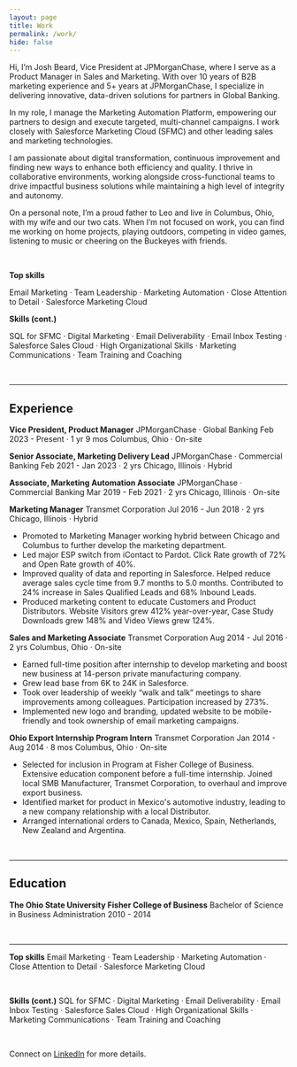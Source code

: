 ```yaml
---
layout: page
title: Work
permalink: /work/
hide: false
---
```


Hi, I’m Josh Beard, Vice President at JPMorganChase, where I serve as a Product Manager in Sales and Marketing. With over 10 years of B2B marketing experience and 5+ years at JPMorganChase, I specialize in delivering innovative, data-driven solutions for partners in Global Banking. 

In my role, I manage the Marketing Automation Platform, empowering our partners to design and execute targeted, multi-channel campaigns. I work closely with Salesforce Marketing Cloud (SFMC) and other leading sales and marketing technologies. 

I am passionate about digital transformation, continuous improvement and finding new ways to enhance both efficiency and quality. I thrive in collaborative environments, working alongside cross-functional teams to drive impactful business solutions while maintaining a high level of integrity and autonomy. 

On a personal note, I’m a proud father to Leo and live in Columbus, Ohio, with my wife and our two cats. When I’m not focused on work, you can find me working on home projects, playing outdoors, competing in video games, listening to music or cheering on the Buckeyes with friends. 

&nbsp;

**Top skills** 

Email Marketing · Team Leadership · Marketing Automation · Close Attention to Detail · Salesforce Marketing Cloud 


**Skills (cont.)** 

SQL for SFMC · Digital Marketing · Email Deliverability · Email Inbox Testing · Salesforce Sales Cloud · High Organizational Skills · Marketing Communications · Team Training and Coaching 

&nbsp;



---

## Experience  

**Vice President, Product Manager** 
JPMorganChase · Global Banking 
Feb 2023 - Present · 1 yr 9 mos 
Columbus, Ohio · On-site 

**Senior Associate, Marketing Delivery Lead** 
JPMorganChase · Commercial Banking 
Feb 2021 - Jan 2023 · 2 yrs 
Chicago, Illinois · Hybrid 

**Associate, Marketing Automation Associate** 
JPMorganChase · Commercial Banking 
Mar 2019 - Feb 2021 · 2 yrs 
Chicago, Illinois · On-site 

**Marketing Manager** 
Transmet Corporation 
Jul 2016 - Jun 2018 · 2 yrs 
Chicago, Illinois · Hybrid 
* Promoted to Marketing Manager working hybrid between Chicago and Columbus to further develop the marketing department. 
* Led major ESP switch from iContact to Pardot. Click Rate growth of 72% and Open Rate growth of 40%. 
* Improved quality of data and reporting in Salesforce. Helped reduce average sales cycle time from 9.7 months to 5.0 months. Contributed to 24% increase in Sales Qualified Leads and 68% Inbound Leads. 
* Produced marketing content to educate Customers and Product Distributors. Website Visitors grew 412% year-over-year, Case Study Downloads grew 148% and Video Views grew 124%. 

**Sales and Marketing Associate** 
Transmet Corporation 
Aug 2014 - Jul 2016 · 2 yrs 
Columbus, Ohio · On-site 
* Earned full-time position after internship to develop marketing and boost new business at 14-person private manufacturing company. 
* Grew lead base from 6K to 24K in Salesforce. 
* Took over leadership of weekly “walk and talk” meetings to share improvements among colleagues. Participation increased by 273%. 
* Implemented new logo and branding, updated website to be mobile-friendly and took ownership of email marketing campaigns. 

**Ohio Export Internship Program Intern** 
Transmet Corporation 
Jan 2014 - Aug 2014 · 8 mos 
Columbus, Ohio · On-site 
* Selected for inclusion in Program at Fisher College of Business. Extensive education component before a full-time internship. Joined local SMB Manufacturer, Transmet Corporation, to overhaul and improve export business. 
* Identified market for product in Mexico's automotive industry, leading to a new company relationship with a local Distributor. 
* Arranged international orders to Canada, Mexico, Spain, Netherlands, New Zealand and Argentina. 

&nbsp;



---

## Education  

**The Ohio State University Fisher College of Business** 
Bachelor of Science in Business Administration 
2010 - 2014 

&nbsp;



---

**Top skills** 
Email Marketing · Team Leadership · Marketing Automation · Close Attention to Detail · Salesforce Marketing Cloud 

&nbsp;


**Skills (cont.)** 
SQL for SFMC · Digital Marketing · Email Deliverability · Email Inbox Testing · Salesforce Sales Cloud · High Organizational Skills · Marketing Communications · Team Training and Coaching 

&nbsp;



Connect on <a href="https://www.linkedin.com/in/joshbeardxyz/" title="Josh Beard on LinkedIn" target="_blank" rel="noopener noreferrer">LinkedIn</a> for more&nbsp;details.
